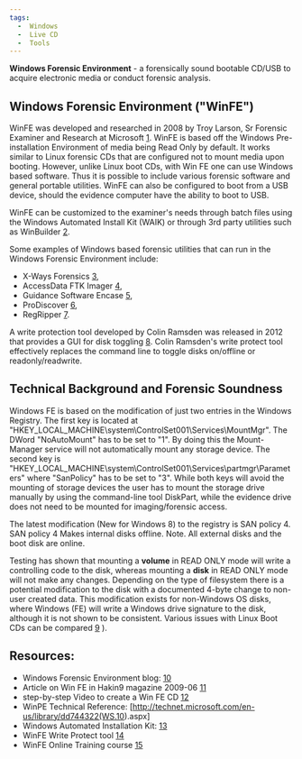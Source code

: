 ```yaml
---
tags:
  -  Windows
  -  Live CD
  -  Tools 
---
```


**Windows Forensic Environment** - a forensically sound bootable CD/USB
to acquire electronic media or conduct forensic analysis.

## Windows Forensic Environment ("WinFE")

WinFE was developed and researched in 2008 by Troy Larson, Sr Forensic
Examiner and Research at Microsoft
[1](http://www.twine.com/item/113421dk0-g99/windows-fe). WinFE is based
off the Windows Pre-installation Environment of media being Read Only by
default. It works similar to Linux forensic CDs that are configured not
to mount media upon booting. However, unlike Linux boot CDs, with Win FE
one can use Windows based software. Thus it is possible to include
various forensic software and general portable utilities. WinFE can also
be configured to boot from a USB device, should the evidence computer
have the ability to boot to USB.

WinFE can be customized to the examiner's needs through batch files
using the Windows Automated Install Kit (WAIK) or through 3rd party
utilities such as WinBuilder [2](http://reboot.pro).

Some examples of Windows based forensic utilities that can run in the
Windows Forensic Environment include:

- X-Ways Forensics [3](http://www.x-ways.net),
- AccessData FTK Imager [4](http://www.accessdata.com),
- Guidance Software Encase [5](http://www.guidancesoftware.com),
- ProDiscover [6](http://www.techpathways.net),
- RegRipper [7](http://www.RegRipper.wordpress.com).

A write protection tool developed by Colin Ramsden was released in 2012
that provides a GUI for disk toggling [8](http://www.ramsdens.org.uk/).
Colin Ramsden's write protect tool effectively replaces the command line
to toggle disks on/offline or readonly/readwrite.

## Technical Background and Forensic Soundness

Windows FE is based on the modification of just two entries in the
Windows Registry. The first key is located at
"HKEY_LOCAL_MACHINE\system\ControlSet001\Services\MountMgr". The DWord
"NoAutoMount" has to be set to "1". By doing this the Mount-Manager
service will not automatically mount any storage device. The second key
is "HKEY_LOCAL_MACHINE\system\ControlSet001\Services\partmgr\Parameters"
where "SanPolicy" has to be set to "3". While both keys will avoid the
mounting of storage devices the user has to mount the storage drive
manually by using the command-line tool DiskPart, while the evidence
drive does not need to be mounted for imaging/forensic access.

The latest modification (New for Windows 8) to the registry is SAN
policy 4. SAN policy 4 Makes internal disks offline. Note. All external
disks and the boot disk are online.

Testing has shown that mounting a **volume** in READ ONLY mode will
write a controlling code to the disk, whereas mounting a **disk** in
READ ONLY mode will not make any changes. Depending on the type of
filesystem there is a potential modification to the disk with a
documented 4-byte change to non-user created data. This modification
exists for non-Windows OS disks, where Windows (FE) will write a Windows
drive signature to the disk, although it is not shown to be consistent.
Various issues with Linux Boot CDs can be compared
[9](http://www.forensicswiki.org/wiki/Forensic_Linux_Live_CD_issues) ).

## Resources:

- Windows Forensic Environment blog:
  [10](http://www.winfe.wordpress.com)
- Article on Win FE in Hakin9 magazine 2009-06 [11](http://hakin9.org)
- step-by-step Video to create a Win FE CD
  [12](http://www.youtube.com/v/J3T5wnPiObI)
- WinPE Technical Reference:
  \[<http://technet.microsoft.com/en-us/library/dd744322(WS.10>).aspx\]
- Windows Automated Installation Kit:
  [13](http://www.microsoft.com/downloads/details.aspx?familyid=696DD665-9F76-4177-A811-39C26D3B3B34&displaylang=en)
- WinFE Write Protect tool [14](http://www.ramsdens.org.uk/)
- WinFE Online Training course
  [15](http://courses.dfironlinetraining.com/windows-forensic-environment)
